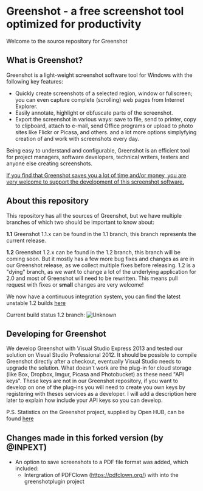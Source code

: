 Greenshot - a free screenshot tool optimized for productivity
=============================================================

Welcome to the source repository for Greenshot

What is Greenshot?
------------------

Greenshot is a light-weight screenshot software tool for Windows with the following key features:

* Quickly create screenshots of a selected region, window or fullscreen; you can even capture complete (scrolling) web pages from Internet Explorer.
* Easily annotate, highlight or obfuscate parts of the screenshot.
* Export the screenshot in various ways: save to file, send to printer, copy to clipboard, attach to e-mail, send Office programs or upload to photo sites like Flickr or Picasa, and others.
and a lot more options simplyfying creation of and work with screenshots every day.

Being easy to understand and configurable, Greenshot is an efficient tool for project managers, software developers, technical writers, testers and anyone else creating screenshots.


[If you find that Greenshot saves you a lot of time and/or money, you are very welcome to support the development of this screenshot software.](http://getgreenshot.org/support-greenshot/)


About this repository
---------------------
This repository has all the sources of Greenshot, but we have multiple branches of which two should be important to know about:

**1.1**
Greenshot 1.1.x can be found in the 1.1 branch, this branch represents the current release.

**1.2**
Greenshot 1.2.x can be found in the 1.2 branch, this branch will be coming soon.
But it mostly has a few more bug fixes and changes as are in our Greenshot release, as we collect multiple fixes before releasing.
1.2 is a "dying" branch, as we want to change a lot of the underlying application for 2.0 and most of Greenshot will need to be rewritten.
This means pull request with fixes or **small** changes are very welcome!

We now have a continuous integration system, you can find the latest unstable 1.2 builds [here](https://ci.appveyor.com/project/Greenshot/greenshot/history)

Current build status 1.2 branch: ![Unknown](https://ci.appveyor.com/api/projects/status/yh4jnjbo03qrl60d/branch/1.2?svg=true)


Developing for Greenshot
------------------------
We develop Greenshot with Visual Studio Express 2013 and tested our solution on Visual Studio Professional 2012.
It should be possible to compile Greenshot directly after a checkout, eventually Visual Studio needs to upgrade the solution.
What doesn't work are the plug-in for cloud storage (like Box, Dropbox, Imgur, Picasa and Photobucket) as these need "API keys".
These keys are not in our Greenshot repository, if you want to develop on one of the plug-ins you will need to create you own keys by registering with theses services as a developer.
I will add a description here later to explain how include your API keys so you can develop.

P.S.
Statistics on the Greenshot project, supplied by Open HUB, can be found [here](https://www.openhub.net/p/greenshot)


Changes made in this forked version (by @INPEXT)
-----------------------------------
* An option to save screenshots to a PDF file format was added, which included:
  * Intergration of PDFClown (https://pdfclown.org/) with into the greenshotplugin project
